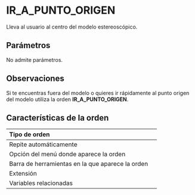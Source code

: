 # IR\_A\_PUNTO\_ORIGEN

Lleva al usuario al centro del modelo estereoscópico.

## Parámetros

No admite parámetros.

## Observaciones

Si te encuentras fuera del modelo o quieres ir rápidamente al punto origen del modelo utiliza la orden **IR\_A\_PUNTO\_ORIGEN**.

## Características de la orden

| Tipo de orden |  |
| :--- | :--- |
| Repite automáticamente |  |
| Opción del menú donde aparece la orden |  |
| Barra de herramientas en la que aparece la orden |  |
| Extensión |  |
| Variables relacionadas |  |



